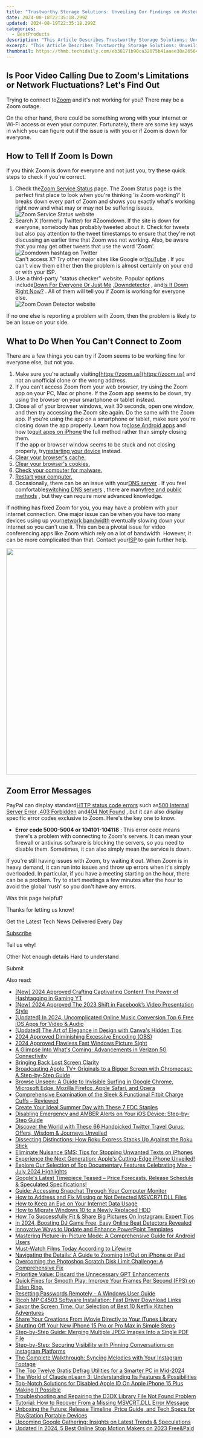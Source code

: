 ```yaml
---
title: "Trustworthy Storage Solutions: Unveiling Our Findings on Western Digital's Data LifeGuard Tool"
date: 2024-08-18T22:35:18.299Z
updated: 2024-08-19T22:35:18.299Z
categories:
  - BestProducts
description: "This Article Describes Trustworthy Storage Solutions: Unveiling Our Findings on Western Digital's Data LifeGuard Tool"
excerpt: "This Article Describes Trustworthy Storage Solutions: Unveiling Our Findings on Western Digital's Data LifeGuard Tool"
thumbnail: https://thmb.techidaily.com/eb38171b90ca32075b41aaee38a26564bdab0e720e595c798abbf52d66cb7d09.jpg
---
```


## Is Poor Video Calling Due to Zoom's Limitations or Network Fluctuations? Let's Find Out
 Trying to connect to[Zoom](https://www.lifewire.com/what-is-zoom-and-how-does-it-work-4800476) and it's not working for you? There may be a Zoom outage.

 On the other hand, there could be something wrong with your internet or Wi-Fi access or even your computer. Fortunately, there are some key ways in which you can figure out if the issue is with you or if Zoom is down for everyone.

## How to Tell If Zoom Is Down

 If you think Zoom is down for everyone and not just you, try these quick steps to check if you're correct.

1. Check the[Zoom Service Status](https://status.zoom.us) page. The Zoom Status page is the perfect first place to look when you're thinking 'is Zoom working?' It breaks down every part of Zoom and shows you exactly what's working right now and what may or may not be suffering issues.  
![Zoom Service Status website](https://www.lifewire.com/thmb/xsjJn9AEj8IM-762VoY1pZUqLEg=/1500x0/filters:no_upscale():max_bytes(150000):strip_icc():format(webp)/is-zoom-down-or-is-it-you-48020861-bd2d2d1c5c594f3f9c5cd8905452c9e0.jpg)
2. Search X (formerly Twitter) for #Zoomdown. If the site is down for everyone, somebody has probably tweeted about it. Check for tweets but also pay attention to the tweet timestamps to ensure that they're not discussing an earlier time that Zoom was not working. Also, be aware that you may get other tweets that use the word 'Zoom'.  
![Zoomdown hashtag on Twitter](https://www.lifewire.com/thmb/mCCAikNhS1QXv7MOkatFq-z_3z4=/1500x0/filters:no_upscale():max_bytes(150000):strip_icc():format(webp)/is-zoom-down-or-is-it-you-48020862-c3a12135c8bc4f39aa933f76520a7769.jpg)  
 Can't access X? Try other major sites like Google or[YouTube](https://www.lifewire.com/youtube-tv-4155151) . If you can't view them either then the problem is almost certainly on your end or with your ISP.
3. Use a third-party "status checker" website. Popular options include[Down For Everyone Or Just Me](https://downforeveryoneorjustme.com/zoom) ,[Downdetector](https://downdetector.com/status/zoom/) , and[Is It Down Right Now?](https://www.isitdownrightnow.com/zoom.us.html) . All of them will tell you if Zoom is working for everyone else.  
![Zoom Down Detector website](https://www.lifewire.com/thmb/0Bf7RZGmJ1xp-xtI_hbtssaAgrs=/1500x0/filters:no_upscale():max_bytes(150000):strip_icc():format(webp)/is-zoom-down-or-is-it-you-48020863-399b03ead9534498a75e1ecaa597f9b5.jpg)

 If no one else is reporting a problem with Zoom, then the problem is likely to be an issue on your side.

## What to Do When You Can't Connect to Zoom

 There are a few things you can try if Zoom seems to be working fine for everyone else, but not you.

1. Make sure you're actually visiting[https://zoom.us](https://zoom.us) and not an unofficial clone or the wrong address.
2. If you can't access Zoom from your web browser, try using the Zoom app on your PC, Mac or phone. If the Zoom app seems to be down, try using the browser on your smartphone or tablet instead.
3. Close all of your browser windows, wait 30 seconds, open one window, and then try accessing the Zoom site again. Do the same with the Zoom app. If you're using the app on a smartphone or tablet, make sure you're closing down the app properly. Learn how to[close Android apps](https://www.lifewire.com/close-apps-on-android-4164116) and how to[quit apps on iPhone](https://www.lifewire.com/quit-apps-on-iphone-2000287) the full method rather than simply closing them.  
 If the app or browser window seems to be stuck and not closing properly, try[restarting your device](https://www.lifewire.com/why-does-restarting-seem-to-fix-most-computer-problems-2624569) instead.
4. [Clear your browser's cache.](https://www.lifewire.com/how-to-clear-cache-2617980)
5. [Clear your browser's cookies.](https://www.lifewire.com/how-to-delete-cookies-2617981)
6. [Check your computer for malware.](https://www.lifewire.com/properly-scan-your-computer-for-viruses-and-other-malware-2624526)
7. [Restart your computer.](https://www.lifewire.com/how-to-reboot-a-computer-2624568)
8. Occasionally, there can be an issue with your[DNS server](https://www.lifewire.com/what-is-a-dns-server-2625854) . If you feel comfortable[switching DNS servers](https://www.lifewire.com/how-to-change-dns-server-settings-2617979) , there are many[free and public methods](https://www.lifewire.com/free-and-public-dns-servers-2626062) , but they can require more advanced knowledge.

 If nothing has fixed Zoom for you, you may have a problem with your internet connection. One major issue can be when you have too many devices using up your[network bandwidth](https://www.lifewire.com/what-is-bandwidth-2625809) eventually slowing down your internet so you can't use it. This can be a pivotal issue for video conferencing apps like Zoom which rely on a lot of bandwidth. However, it can be more complicated than that. Contact your[ISP](https://www.lifewire.com/internet-service-provider-isp-2625924) to gain further help.

<!-- affiliate ads begin -->
<a href="https://appsumo.8odi.net/c/5597632/2087389/7443" target="_top" id="2087389"><img src="//a.impactradius-go.com/display-ad/7443-2087389" border="0" alt="" width="1200" height="600"/></a><img height="0" width="0" src="https://appsumo.8odi.net/i/5597632/2087389/7443" style="position:absolute;visibility:hidden;" border="0" />
<!-- affiliate ads end -->
## Zoom Error Messages

 PayPal can display standard[HTTP status code errors](https://www.lifewire.com/http-status-code-errors-4165131) such as[500 Internal Server Error](https://www.lifewire.com/500-internal-server-error-explained-2622938) ,[403 Forbidden](https://www.lifewire.com/403-forbidden-error-explained-2617989) and[404 Not Found](https://www.lifewire.com/404-not-found-error-explained-2622936) , but it can also display specific error codes exclusive to Zoom. Here's the key one to know.

* **Error code 5000-5004 or 104101-104118** : This error code means there's a problem with connecting to Zoom's servers. It can mean your firewall or antivirus software is blocking the servers, so you need to disable them. Sometimes, it can also simply mean the service is down.

 If you're still having issues with Zoom, try waiting it out. When Zoom is in heavy demand, it can run into issues and throw up errors when it's simply overloaded. In particular, if you have a meeting starting on the hour, there can be a problem. Try to start meetings a few minutes after the hour to avoid the global 'rush' so you don't have any errors.

Was this page helpful?

Thanks for letting us know!

 Get the Latest Tech News Delivered Every Day

[Subscribe](https://www.lifewire.com/#)

Tell us why!

 Other  Not enough details  Hard to understand

 Submit

<ins class="adsbygoogle"
     style="display:block"
     data-ad-format="autorelaxed"
     data-ad-client="ca-pub-7571918770474297"
     data-ad-slot="1223367746"></ins>



<ins class="adsbygoogle"
     style="display:block"
     data-ad-client="ca-pub-7571918770474297"
     data-ad-slot="8358498916"
     data-ad-format="auto"
     data-full-width-responsive="true"></ins>

<span class="atpl-alsoreadstyle">Also read:</span>
<div><ul>
<li><a href="https://youtube-docs.techidaily.com/024-approved-crafting-captivating-content-the-power-of-hashtagging-in-gaming-yt/"><u>[New] 2024 Approved  Crafting Captivating Content  The Power of Hashtagging in Gaming YT</u></a></li>
<li><a href="https://facebook-clips.techidaily.com/new-2024-approved-the-2023-shift-in-facebooks-video-presentation-style/"><u>[New] 2024 Approved  The 2023 Shift in Facebook’s Video Presentation Style</u></a></li>
<li><a href="https://youtube-zero.techidaily.com/ed-in-2024-uncomplicated-online-music-conversion-top-6-free-ios-apps-for-video-and-audio/"><u>[Updated] In 2024, Uncomplicated Online Music Conversion  Top 6 Free iOS Apps for Video & Audio</u></a></li>
<li><a href="https://article-posts.techidaily.com/updated-the-art-of-elegance-in-design-with-canvas-hidden-tips/"><u>[Updated] The Art of Elegance in Design with Canva's Hidden Tips</u></a></li>
<li><a href="https://screen-activity-recording.techidaily.com/2024-approved-diminishing-excessive-encoding-obs/"><u>2024 Approved  Diminishing Excessive Encoding (OBS)</u></a></li>
<li><a href="https://fox-hovers.techidaily.com/2024-approved-flawless-fast-windows-picture-sight/"><u>2024 Approved  Flawless Fast Windows Picture Sight</u></a></li>
<li><a href="https://techtrends.techidaily.com/a-glimpse-into-whats-coming-advancements-in-verizon-5g-connectivity/"><u>A Glimpse Into What's Coming: Advancements in Verizon 5G Connectivity</u></a></li>
<li><a href="https://network-issues.techidaily.com/bringing-back-lost-screen-clarity/"><u>Bringing Back Lost Screen Clarity</u></a></li>
<li><a href="https://techtrends.techidaily.com/broadcasting-apple-tvplus-originals-to-a-bigger-screen-with-chromecast-a-step-by-step-guide/"><u>Broadcasting Apple TV+ Originals to a Bigger Screen with Chromecast: A Step-by-Step Guide</u></a></li>
<li><a href="https://techtrends.techidaily.com/browse-unseen-a-guide-to-invisible-surfing-in-google-chrome-microsoft-edge-mozilla-firefox-apple-safari-and-opera/"><u>Browse Unseen: A Guide to Invisible Surfing in Google Chrome, Microsoft Edge, Mozilla Firefox, Apple Safari, and Opera</u></a></li>
<li><a href="https://buynow-info.techidaily.com/comprehensive-examination-of-the-sleek-and-functional-fitbit-charge-cuffs-reviewed/"><u>Comprehensive Examination of the Sleek & Functional Fitbit Charge Cuffs – Reviewed</u></a></li>
<li><a href="https://techtrends.techidaily.com/create-your-ideal-summer-day-with-these-7-edc-staples/"><u>Create Your Ideal Summer Day with These 7 EDC Staples</u></a></li>
<li><a href="https://techtrends.techidaily.com/disabling-emergency-and-amber-alerts-on-your-ios-device-step-by-step-guide/"><u>Disabling Emergency and AMBER Alerts on Your iOS Device: Step-by-Step Guide</u></a></li>
<li><a href="https://techtrends.techidaily.com/discover-the-world-with-these-66-handpicked-twitter-travel-gurus-offers-wisdom-and-journeys-unveiled/"><u>Discover the World with These 66 Handpicked Twitter Travel Gurus: Offers, Wisdom & Journeys Unveiled</u></a></li>
<li><a href="https://techtrends.techidaily.com/dissecting-distinctions-how-roku-express-stacks-up-against-the-roku-stick/"><u>Dissecting Distinctions: How Roku Express Stacks Up Against the Roku Stick</u></a></li>
<li><a href="https://techtrends.techidaily.com/eliminate-nuisance-sms-tips-for-stopping-unwanted-texts-on-iphones/"><u>Eliminate Nuisance SMS: Tips for Stopping Unwanted Texts on iPhones</u></a></li>
<li><a href="https://techtrends.techidaily.com/1722879250816-experience-the-next-generation-apples-cutting-edge-iphone-unveiled/"><u>Experience the Next Generation: Apple's Cutting-Edge iPhone Unveiled!</u></a></li>
<li><a href="https://techtrends.techidaily.com/explore-our-selection-of-top-documentary-features-celebrating-max-july-2024-highlights/"><u>Explore Our Selection of Top Documentary Features Celebrating Max - July 2024 Highlights</u></a></li>
<li><a href="https://techtrends.techidaily.com/googles-latest-timepiece-teased-price-forecasts-release-schedule-and-speculated-specifications/"><u>Google's Latest Timepiece Teased – Price Forecasts, Release Schedule & Speculated Specifications!</u></a></li>
<li><a href="https://techtrends.techidaily.com/guide-accessing-snapchat-through-your-computer-monitor/"><u>Guide: Accessing Snapchat Through Your Computer Monitor</u></a></li>
<li><a href="https://techtrends.techidaily.com/how-to-address-and-fix-missing-or-not-detected-msvcr71dll-files/"><u>How to Address and Fix Missing or Not Detected MSVCR71.DLL Files</u></a></li>
<li><a href="https://techtrends.techidaily.com/how-to-keep-an-eye-on-your-internet-data-usage/"><u>How to Keep an Eye on Your Internet Data Usage</u></a></li>
<li><a href="https://techtrends.techidaily.com/how-to-migrate-windows-10-to-a-newly-replaced-hdd/"><u>How to Migrate Windows 10 to a Newly Replaced HDD</u></a></li>
<li><a href="https://techtrends.techidaily.com/how-to-successfully-fit-and-share-big-pictures-on-instagram-expert-tips/"><u>How To Successfully Fit & Share Big Pictures On Instagram: Expert Tips</u></a></li>
<li><a href="https://extra-hints.techidaily.com/in-2024-boosting-dj-game-free-easy-online-beat-detectors-revealed/"><u>In 2024, Boosting DJ Game  Free, Easy Online Beat Detectors Revealed</u></a></li>
<li><a href="https://techtrends.techidaily.com/innovative-ways-to-update-and-enhance-powerpoint-templates/"><u>Innovative Ways to Update and Enhance PowerPoint Templates</u></a></li>
<li><a href="https://techtrends.techidaily.com/mastering-picture-in-picture-mode-a-comprehensive-guide-for-android-users/"><u>Mastering Picture-in-Picture Mode: A Comprehensive Guide for Android Users</u></a></li>
<li><a href="https://techtrends.techidaily.com/must-watch-films-today-according-to-lifewire/"><u>Must-Watch Films Today According to Lifewire</u></a></li>
<li><a href="https://techtrends.techidaily.com/navigating-the-details-a-guide-to-zooming-inout-on-iphone-or-ipad/"><u>Navigating the Details: A Guide to Zooming In/Out on iPhone or iPad</u></a></li>
<li><a href="https://techtrends.techidaily.com/overcoming-the-photoshop-scratch-disk-limit-challenge-a-comprehensive-fix/"><u>Overcoming the Photoshop Scratch Disk Limit Challenge: A Comprehensive Fix</u></a></li>
<li><a href="https://tech-revival.techidaily.com/prioritize-value-discard-the-unnecessary-gpt-enhancements/"><u>Prioritize Value: Discard the Unnecessary GPT Enhancements</u></a></li>
<li><a href="https://win-able.techidaily.com/1722989980589-quick-fixes-for-smooth-play-improve-your-frames-per-second-fps-on-elden-ring/"><u>Quick Fixes for Smooth Play: Improve Your Frames Per Second (FPS) on Elden Ring.</u></a></li>
<li><a href="https://techtrends.techidaily.com/resetting-passwords-remotely-a-windows-user-guide/"><u>Resetting Passwords Remotely - A Windows User Guide</u></a></li>
<li><a href="https://win-dash.techidaily.com/ricoh-mp-c4503-software-installation-fast-driver-download-links/"><u>Ricoh MP C4503 Software Installation: Fast Driver Download Links</u></a></li>
<li><a href="https://techtrends.techidaily.com/savor-the-screen-time-our-selection-of-best-10-netflix-kitchen-adventures/"><u>Savor the Screen Time: Our Selection of Best 10 Netflix Kitchen Adventures</u></a></li>
<li><a href="https://app-tips.techidaily.com/share-your-creations-from-imovie-directly-to-your-itunes-library/"><u>Share Your Creations From iMovie Directly to Your iTunes Library</u></a></li>
<li><a href="https://techtrends.techidaily.com/shutting-off-your-new-iphone-15-pro-or-pro-max-in-simple-steps/"><u>Shutting Off Your New iPhone 15 Pro or Pro Max in Simple Steps</u></a></li>
<li><a href="https://techtrends.techidaily.com/step-by-step-guide-merging-multiple-jpeg-images-into-a-single-pdf-file/"><u>Step-by-Step Guide: Merging Multiple JPEG Images Into a Single PDF File</u></a></li>
<li><a href="https://techtrends.techidaily.com/step-by-step-securing-visibility-with-pinning-conversations-on-instagram-platforms/"><u>Step-by-Step: Securing Visibility with Pinning Conversations on Instagram Platforms</u></a></li>
<li><a href="https://techtrends.techidaily.com/the-complete-walkthrough-syncing-melodies-with-your-instagram-footage/"><u>The Complete Walkthrough: Syncing Melodies with Your Instagram Footage</u></a></li>
<li><a href="https://techtrends.techidaily.com/the-top-twelve-gratis-defrag-utilities-for-a-smarter-pc-in-mid-2024/"><u>The Top Twelve Gratis Defrag Utilities for a Smarter PC in Mid-2024</u></a></li>
<li><a href="https://tech-revival.techidaily.com/the-world-of-claude-nlearn-3-understanding-its-features-and-possibilities/"><u>The World of Claude nLearn 3: Understanding Its Features & Possibilities</u></a></li>
<li><a href="https://apple-account.techidaily.com/top-notch-solutions-for-disabled-apple-id-on-apple-iphone-15-plus-making-it-possible-by-drfone-ios/"><u>Top-Notch Solutions for Disabled Apple ID On Apple iPhone 15 Plus Making It Possible</u></a></li>
<li><a href="https://techtrends.techidaily.com/troubleshooting-and-repairing-the-d3dx-library-file-not-found-problem/"><u>Troubleshooting and Repairing the D3DX Library File Not Found Problem</u></a></li>
<li><a href="https://techtrends.techidaily.com/tutorial-how-to-recover-from-a-missing-msvcrtdll-error-message/"><u>Tutorial: How to Recover From a Missing MSVCRT.DLL Error Message</u></a></li>
<li><a href="https://techtrends.techidaily.com/unboxing-the-future-release-timeline-price-guide-and-tech-specs-for-playstation-portable-devices/"><u>Unboxing the Future: Release Timeline, Price Guide, and Tech Specs for PlayStation Portable Devices</u></a></li>
<li><a href="https://techtrends.techidaily.com/upcoming-google-gathering-insights-on-latest-trends-and-speculations/"><u>Upcoming Google Gathering: Insights on Latest Trends & Speculations</u></a></li>
<li><a href="https://video-content-creator.techidaily.com/updated-in-2024-5-best-online-stop-motion-makers-on-2023-freeandpaid/"><u>Updated In 2024, 5 Best Online Stop Motion Makers on 2023 Free&Paid</u></a></li>
</ul></div>
